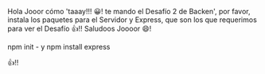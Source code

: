 Hola Jooor cómo 'taaay!!! 😀! te mando el Desafío 2 de Backen', por favor, instala los paquetes para el Servidor y Express, que son los que requerimos para ver el Desafío 👍!! Saludoos Joooor 😄!

npm init - y
npm install express

👍!!
